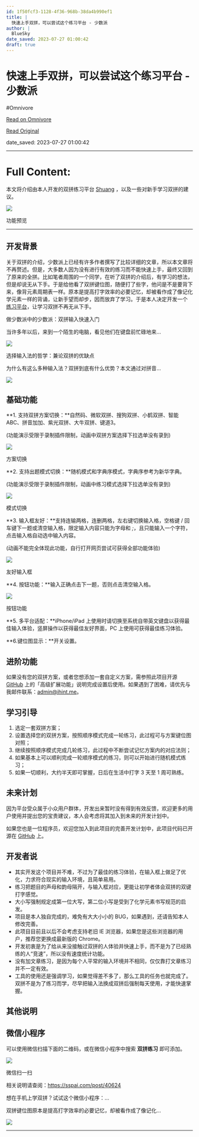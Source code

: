 ```yaml
---
id: 1f50fcf3-1128-4f36-968b-38da4b990ef1
title: |
  快速上手双拼，可以尝试这个练习平台 - 少数派
author: |
  BlueSky
date_saved: 2023-07-27 01:00:42
draft: true
---
```


# 快速上手双拼，可以尝试这个练习平台 - 少数派
#Omnivore

[Read on Omnivore](https://omnivore.app/me/-18995b8797a)

[Read Original](https://sspai.com/post/40185)

date_saved: 2023-07-27 01:00:42


--- 

# Full Content: 

 本文将介绍由本人开发的双拼练习平台 [Shuang](https://sspai.com/link?target=https%3A%2F%2Fapi.ihint.me%2Fshuang%2F) ，以及一些对新手学习双拼的建议。

![](https://proxy-prod.omnivore-image-cache.app/0x0,sByUyT9Uv3ygiWmyGCpzOQtoLPxlCHKQANjxgWlrJRxs/https://cdn.sspai.com/2017/09/08/c97aa6076c79e05d1e4ccf329c8b442e.gif)

功能预览

---

## 开发背景

 关于双拼的介绍，少数派上已经有许多作者撰写了比较详细的文章，所以本文章将不再赘述。但是，大多数人因为没有进行有效的练习而不能快速上手，最终又回到了原来的全拼。比如笔者周围的一个同学，在听了双拼的介绍后，有学习的想法，但是却说无从下手。于是给他看了双拼键位图，随便打了些字，他问是不是要背下来，像背元素周期表一样。原本是提高打字效率的必要记忆，却被看作成了像记化学元素一样的背诵，让新手望而却步，因而放弃了学习。于是本人决定开发一个 [练习平台](https://sspai.com/link?target=https%3A%2F%2Fapi.ihint.me%2Fshuang%2F)，让学习双拼不再无从下手。

做少数派中的少数派：双拼输入快速入门

当许多年以后，来到一个陌生的电脑，看见他们在键盘前忙碌地来...

![](https://proxy-prod.omnivore-image-cache.app/0x0,szu3NwaO_MsYSA8g5fr6Cchxpr5KizLCUAsLjVciDKFA/https://cdn.sspai.com/attachment/origin/2016/01/28/308835.jpg) 

选择输入法的哲学：兼论双拼的优缺点

为什么有这么多种输入法？双拼到底有什么优势？本文通过对拼音...

![](https://proxy-prod.omnivore-image-cache.app/0x0,sddj88hz7bU9b6tPDUIED2WoP1YYYkaLQqvJrC1hK2c0/https://cdn.sspai.com/attachment/origin/2016/02/23/312424.png) 

## 基础功能

**1\. 支持双拼方案切换：**自然码、微软双拼、搜狗双拼、小鹤双拼、智能ABC、拼音加加、紫光双拼、大牛双拼、键道3。

 (功能演示受限于录制插件限制，动画中双拼方案选择下拉选单没有录到)

![](https://proxy-prod.omnivore-image-cache.app/0x0,s_SMQHY-62afeC5VPXAJLHpfrTTsGdh4nMz9jFTECz_4/https://cdn.sspai.com/2017/09/08/778f9072a3757f8e472c569af3e23011.gif)

方案切换

**2\. 支持出题模式切换：**随机模式和字典序模式，字典序参考为新华字典。

 (功能演示受限于录制插件限制，动画中练习模式选择下拉选单没有录到)

![](https://proxy-prod.omnivore-image-cache.app/0x0,sb74LXpdXc0thHxe4cICCEz8nIsDtZcNdK1RUu_GMlXs/https://cdn.sspai.com/2017/09/08/f9d917f23dfa6eadee265844d91c6e24.gif)

模式切换

**3\. 输入框友好：**支持连输两格，连删两格，左右键切换输入格，空格键 / 回车键下一题或清空输入格，限定输入内容只能为字母和 _;_，且只能输入一个字符，点击输入格自动选中输入内容。

 (动画不能完全体现此功能，自行打开网页尝试可获得全部功能体验)

![](https://proxy-prod.omnivore-image-cache.app/0x0,smpVHFSNdT-pQGv4ExppOFZK2en9n1zs_5PzrafTZOPc/https://cdn.sspai.com/2017/09/08/8029e48355918ddf0a8a90cc7ac12435.gif)

友好输入框

**4\. 按钮功能：**输入正确点击下一题，否则点击清空输入格。

![](https://proxy-prod.omnivore-image-cache.app/0x0,sDTWGMwPjVVZ_gLCp8VXgxfY-uRrZyupcnGV-vzzRMlM/https://cdn.sspai.com/2017/09/08/631ae47d1749e7bf701f7af083e7f4c3.gif)

按钮功能

**5\. 多平台适配：**iPhone/iPad 上使用时请切换至系统自带英文键盘以获得最佳输入体验，竖屏操作以获得最佳友好界面，PC 上使用可获得最佳练习体验。

**6.键位图显示：**开关设置。  

## 进阶功能

 如果没有您的双拼方案，或者您想添加一套自定义方案，需参照此项目开源 [GitHub](https://sspai.com/link?target=https%3A%2F%2Fgithub.com%2FBlueSky-07%2FShuang) 上的「高级扩展功能」说明完成设置后使用。如果遇到了困难，请优先与我邮件联系：[admin@ihint.me](https://sspai.com/link?target=mailto%3Aadmin%40ihint.me)。

## 学习引导

1. 选定一套双拼方案；
2. 设置选择您的双拼方案，按照顺序模式完成一轮练习，此过程可与方案键位图对照；
3. 继续按照顺序模式完成几轮练习，此过程中不断尝试记忆方案内的对应法则；
4. 如果基本上可以顺利完成一轮顺序模式的练习，则可以开始进行随机模式练习；
5. 如果一切顺利，大约半天即可掌握，日后在生活中打字 3 天至 1 周可熟练。

## 未来计划

 因为平台受众属于小众用户群体，开发出来暂时没有得到有效反馈，欢迎更多的用户使用并提出您的宝贵建议，本人会考虑将其加入到未来的开发计划中。

 如果您也是一位程序员，欢迎您加入到此项目的完善开发计划中，此项目代码已开源在 [GitHub](https://sspai.com/link?target=https%3A%2F%2Fgithub.com%2FBlueSky-07%2FShuang) 上。

## 开发者说

* 其实开发这个项目并不难，不过为了最佳的练习体验，在输入框上做足了优化，力求符合现实的输入环境，且简单易用。
* 练习把题目的声母和韵母隔开，与输入框对应，更能让初学者体会双拼的双键打字感觉。
* 大小写强制规定成第一位大写，第二位小写是受到了化学元素书写规范的启发。
* 项目是本人独自完成的，难免有大大小小的 BUG，如果遇到，还请告知本人修改完善。
* 此项目目前且以后不会考虑支持老旧 IE 浏览器，如果您是这些浏览器的用户，推荐您更换成最新版的 Chrome。
* 开发初衷是为了给从来没接触过双拼的人体验并快速上手，而不是为了已经熟练的人“竞速”，所以没有速度统计功能。
* 没有加文章练习，是因为每个人平常的输入环境并不相同，仅仅靠打文章练习并不一定有效。
* 工具的使用还是强调学习，如果觉得差不多了，那么工具的任务也就完成了。双拼不是为了练习而学，尽早把输入法换成双拼后强制每天使用，才能快速掌握。

## 其他说明

## 微信小程序

可以使用微信扫描下面的二维码，或在微信小程序中搜索 **双拼练习** 即可添加。

![](https://proxy-prod.omnivore-image-cache.app/0x0,soeqFPtGON3SpBd1zRBIBJeF8NWpW44mLZj8pbb9Kb4E/https://cdn.sspai.com/2017/08/28/2339f3b5e41b16ebb178202b7d4473de.jpg)

微信扫一扫

相关说明请查阅：<https://sspai.com/post/40624>  

想在手机上学双拼？试试这个微信小程序：...

双拼键位图原本是提高打字效率的必要记忆，却被看作成了像记化...

![](https://proxy-prod.omnivore-image-cache.app/0x0,sOhmq4yCrl5FbOsSc8EXFRI9oE3VWV0SPj033AJ6GpTQ/https://cdn.sspai.com/2017/08/28/f404849920fd3b1a71b2dc388e5bbdc6.png) 

  

---

